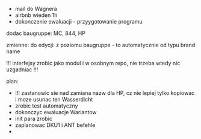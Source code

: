 - mail do Wagnera
- airbnb wieden 1h
- dokonczenie ewaluacji - przyygotowanie programu





dodac baugruppe: MC, 844, HP


zmienne: do edycji:  z poziomu
baugruppe - to automatycznie od typu
brand
name


!!! interfejsy zrobic jako modul i w osobnym repo, nie trzeba wtedy nic uzgadniac !!!



plan:
- !!! zastanowic sie nad zamiana nazw dla HP, cz nie lepiej tylko kopiowac i moze usunac ten Wasserdicht
- zrobic test automatyczny
- dokonczyc ewaluacje Wariantow
- init para zrobic
- zaplanowac DKU1 i ANT befehle
- 